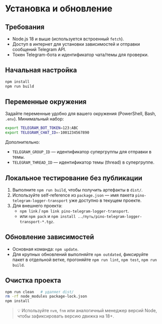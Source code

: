 # Установка и обновление

## Требования

- Node.js 18 и выше (используется встроенный `fetch`).
- Доступ в интернет для установки зависимостей и отправки сообщений Telegram API.
- Токен Telegram-бота и идентификатор чата/темы для проверки.

## Начальная настройка

```bash
npm install
npm run build
```

## Переменные окружения

Задайте переменные удобно для вашего окружения (PowerShell, Bash, `.env`). Минимальный набор:

```bash
export TELEGRAM_BOT_TOKEN=123:ABC
export TELEGRAM_CHAT_ID=-1001234567890
```

Дополнительно:

- `TELEGRAM_GROUP_ID` — идентификатор супергруппы для отправки в темы.
- `TELEGRAM_THREAD_ID` — идентификатор темы (thread) в супергруппе.

## Локальное тестирование без публикации

1. Выполните `npm run build`, чтобы получить артефакты в `dist/`.
2. Используйте self-reference из `package.json` — имя пакета `pino-telegram-logger-transport` уже доступно в текущем проекте.
3. Для внешнего проекта:
   - `npm link` / `npm link pino-telegram-logger-transport`.
   - или `npm pack` и `npm install ../путь/pino-telegram-logger-transport-*.tgz`.

## Обновление зависимостей

- Основная команда: `npm update`.
- Для крупных обновлений выполняйте `npm outdated`, фиксируйте пакет в отдельной ветке, прогоняйте `npm run lint`, `npm test`, `npm run build`.

## Очистка проекта

```bash
npm run clean   # удаляет dist/
rm -rf node_modules package-lock.json
npm install
```

> 💡 Используйте `nvm`, `fnm` или аналогичный менеджер версий Node, чтобы зафиксировать версию движка на 18+.
